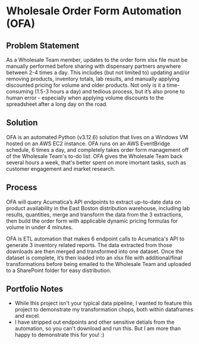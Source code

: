 # Wholesale Order Form Automation (OFA)

## Problem Statement
As a Wholesale Team member, updates to the order form xlsx file must be manually performed before sharing with dispensary partners anywhere between 2-4 times a day. This includes (but not limited to) updating and/or removing products, inventory totals, lab results, and manually applying discounted pricing for volume and older products. Not only is it a time-consuming (1.5-3 hours a day) and tedious process, but it’s also prone to human error - especially when applying volume discounts to the spreadsheet after a long day on the road.

## Solution
OFA is an automated Python (v3.12.6) solution that lives on a Windows VM hosted on an AWS EC2 instance. OFA runs on an AWS EventBridge schedule, 6 times a day, and completely takes order form management off of the Wholesale Team's to-do list. OFA gives the Wholesale Team back several hours a week, that's better spent on more imortant tasks, such as customer engagement and market research.

## Process
OFA will query Acumatica’s API endpoints to extract up-to-date data on product availability in the East Boston distribution warehouse, including lab results, quantities, merge and transform the data from the 3 extractions, then build the order form with applicable dynamic pricing formulas for volume in under 4 minutes.

OFA is ETL automation that makes 6 endpoint calls to Acumatica's API to generate 3 inventory related reports. The data extracted from those downloads are then merged and transformed into one dataset. Once the dataset is complete, it’s then loaded into an xlsx file with additional/final transformations before being emailed to the Wholesale Team and uploaded to a SharePoint folder for easy distribution.

## Portfolio Notes
- While this project isn't your typical data pipeline, I wanted to feature this project to demonstrate my transformation chops, both within dataframes and excel. 
- I have stripped out endpoints and other sensitive detials from the automation, so you can't download and run this. But I am more than happy to demonstrate this for you! :) 
